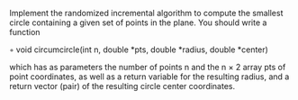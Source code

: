 ﻿Implement the randomized incremental algorithm to compute the smallest circle containing
a given set of points in the plane.
You should write a function

◦ void circumcircle(int n, double *pts, double *radius, double *center)


which has as parameters the number of points n and the n × 2 array pts of point coordinates,
as well as a return variable for the resulting radius, and a return vector (pair)
of the resulting circle center coordinates.


